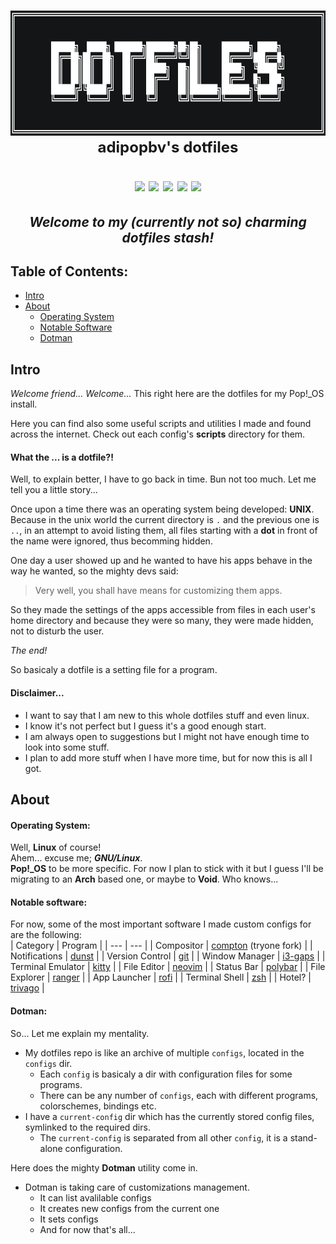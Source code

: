<h1 align="center">
    <img src=".github/pictures/dotfiles-title-ascii.png" align="center" height="200px">
	<br>
	<strong><font size="5">
		adipopbv's dotfiles
	</font></strong>
	<p align="center"> 
		<img src="https://img.shields.io/github/license/adipopbv/dotfiles?style=flat-square">
		<img src="https://img.shields.io/github/issues/adipopbv/dotfiles?style=flat-square">
		<img src="https://img.shields.io/github/issues-pr/adipopbv/dotfiles?style=flat-square">
		<img src="https://img.shields.io/github/stars/adipopbv/dotfiles?style=flat-square">
		<img src="https://img.shields.io/badge/distro-Pop!__OS-48b9c7?style=flat-square">
	</p>
</h1>

<h2 align="center"><i> Welcome to my (currently not so) charming dotfiles stash! </i></h2>

## Table of Contents:

- [Intro](#intro)
- [About](#about)
	- [Operating System](#operating-system)
	- [Notable Software](#notable-software)
	- [Dotman](#dotman)

## Intro

_Welcome friend... Welcome..._ This right here are the dotfiles for my Pop!_OS install.

Here you can find also some useful scripts and utilities I made and found across the internet. Check out each config's __scripts__ directory for them.

#### What the ... is a dotfile?!

Well, to explain better, I have to go back in time. Bun not too much. Let me tell you a little story...

Once upon a time there was an operating system being developed: __UNIX__. Because in the unix world the current directory is `.` and the previous one is `..`, in an attempt to avoid listing them, all files starting with a __dot__ in front of the name were ignored, thus becomming hidden.

One day a user showed up and he wanted to have his apps behave in the way he wanted, so the mighty devs said:   
> Very well, you shall have means for customizing them apps.

So they made the settings of the apps accessible from files in each user's home directory and because they were so many, they were made hidden, not to disturb the user.

_The end!_

So basicaly a dotfile is a setting file for a program.

#### Disclaimer...

- I want to say that I am new to this whole dotfiles stuff and even linux.
- I know it's not perfect but I guess it's a good enough start.
- I am always open to suggestions but I might not have enough time to look into some stuff.
- I plan to add more stuff when I have more time, but for now this is all I got.

## About

#### Operating System:

Well, __Linux__ of course!   
Ahem... excuse me; __*GNU/Linux*__.   
__Pop!\_OS__ to be more specific. For now I plan to stick with it but I guess I'll be migrating to an __Arch__ based one, or maybe to __Void__. Who knows...

#### Notable software:

For now, some of the most important software I made custom configs for are the following:   
| Category | Program |
| --- | --- |
| Compositor | [compton](https://github.com/tryone144/compton) (tryone fork) |
| Notifications | [dunst](https://github.com/dunst-project/dunst) |
| Version Control | [git](https://github.com/git/git) |
| Window Manager | [i3-gaps](https://github.com/Airblader/i3) |
| Terminal Emulator | [kitty](https://github.com/kovidgoyal/kitty) |
| File Editor | [neovim](https://github.com/neovim/neovim) |
| Status Bar | [polybar](https://github.com/polybar/polybar) |
| File Explorer | [ranger](https://github.com/ranger/ranger) |
| App Launcher | [rofi](https://github.com/davatorium/rofi) |
| Terminal Shell | [zsh](https://github.com/zsh-users/zsh) |
| Hotel? | [trivago](https://www.youtube.com/watch?v=dQw4w9WgXcQ) |

#### Dotman:

So... Let me explain my mentality.

- My dotfiles repo is like an archive of multiple `configs`, located in the `configs` dir.   
	- Each `config` is basicaly a dir with configuration files for some programs.
	- There can be any number of `configs`, each with different programs, colorschemes, bindings etc.
- I have a `current-config` dir which has the currently stored config files, symlinked to the required dirs.
	- The `current-config` is separated from all other `config`, it is a stand-alone configuration.

Here does the mighty __Dotman__ utility come in.
- Dotman is taking care of customizations management.
	- It can list avalilable configs
	- It creates new configs from the current one
	- It sets configs
	- And for now that's all...
